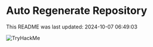 # Auto Regenerate Repository

This README was last updated: 2024-10-07 06:49:03

 ![TryHackMe](https://tryhackme.com/badge/533634)